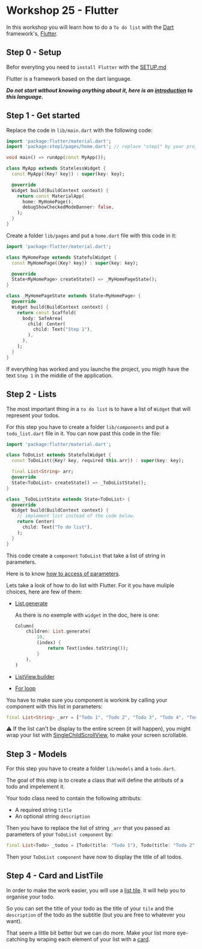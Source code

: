 # Workshop 25 - Flutter

In this workshop you will learn how to do a `To do list` with the [Dart](https://dart.dev/) framework's, [Flutter](https://flutter.dev/).

## Step 0 - Setup

Befor everyting you need to `install Flutter` with the [SETUP.md](./SETUP.md)

Flutter is a framework based on the dart language.

***Do not start without knowing anything about it, here is an [introduction](https://dart.dev/samples) to this language.***

## Step 1 - Get started

Replace the code in `lib/main.dart` with the following code:
```dart
import 'package:flutter/material.dart';
import 'package:step1/pages/home.dart'; // replace "step1" by your project name.

void main() => runApp(const MyApp());

class MyApp extends StatelessWidget {
  const MyApp({Key? key}) : super(key: key);

  @override
  Widget build(BuildContext context) {
    return const MaterialApp(
      home: MyHomePage(),
      debugShowCheckedModeBanner: false,
    );
  }
}
```

Create a folder `lib/pages` and put a `home.dart` file with this code in it:
```dart
import 'package:flutter/material.dart';

class MyHomePage extends StatefulWidget {
  const MyHomePage({Key? key}) : super(key: key);

  @override
  State<MyHomePage> createState() => _MyHomePageState();
}

class _MyHomePageState extends State<MyHomePage> {
  @override
  Widget build(BuildContext context) {
    return const Scaffold(
      body: SafeArea(
        child: Center(
          child: Text("Step 1"),
        ),
      ),
    );
  }
}
```

If everything has worked and you launche the project, you migth have the text `Step 1` in the middle of the application.

## Step 2 - Lists

The most important thing in a `to do list` is to have a list of `Widget` that will represent your todos.

For this step you have to create a folder `lib/components` and put a `todo_list.dart` file in it. You can now past this code in the file:

```dart
import 'package:flutter/material.dart';

class ToDoList extends StatefulWidget {
  const ToDoList({Key? key, required this.arr}) : super(key: key);

  final List<String> arr;
  @override
  State<ToDoList> createState() => _ToDoListState();
}

class _ToDoListState extends State<ToDoList> {
  @override
  Widget build(BuildContext context) {
    // implement list instead of the code below.
    return Center(
      child: Text("To do list"), 
    );
  }
}
```

This code create a `component` `ToDoList` that take a list of string in parameters.

Here is to know [how to access of parameters](https://stackoverflow.com/questions/50287995/passing-data-to-statefulwidget-and-accessing-it-in-its-state-in-flutter).

Lets take a look of how to do list with Flutter. For it you have muliple choices, here are few of them:

- [List.generate](https://api.flutter.dev/flutter/dart-core/List/List.generate.html)


    As there is no exemple with `widget` in the doc, here is one: 
    
    ```dart
    Column(
        children: List.generate(
            10,
            (index) {
                return Text(index.toString());
            }
        ),
    )
    ```
- [ListView.builder](https://docs.flutter.dev/cookbook/lists/long-lists)

- [For loop](https://stackoverflow.com/questions/56947046/flutter-for-loop-to-generate-list-of-widgets)

You have to make sure you component is workink by calling your component with this list in parameters:

```dart
final List<String> _arr = ["Todo 1", "Todo 2", "Todo 3", "Todo 4", "Todo 5"];
```

:warning: If the list can't be display to the entire screen (it will happen), you might wrap your list with [SingleChildScrollView](https://api.flutter.dev/flutter/widgets/SingleChildScrollView-class.html), to make your screen scrollable.

## Step 3 - Models

For this step you have to create a folder `lib/models` and a `todo.dart`.

The goal of this step is to create a class that will define the atributs of a todo and impelement it.

Your todo class need to contain the following attributs:
  
  - A required string `title`
  - An optional string `description`

Then you have to replace the list of string `_arr` that you passed as parameters of your `ToDoList component` by:

```dart
final List<Todo> _todos = [Todo(title: "Todo 1"), Todo(title: "Todo 2", description: "description of todo 2"), Todo(title: "Todo 3"), Todo(title: "Todo 4"), Todo(title: "Todo 5", description: "description of todo 5")];
```

Then your `ToDoList component` have now to display the title of all todos.

## Step 4 - Card and ListTile

In order to make the work easier, you will use a [list tile](https://api.flutter.dev/flutter/material/ListTile-class.html). It will help you to organise your todo.

So you can set the title of your todo as the title of your `tile` and the `description` of the todo as the subtitle (but you are free to whatever you want).

That seem a little bit better but we can do more. Make your list more eye-catching by wraping each element of your list with a [card](https://api.flutter.dev/flutter/material/Card-class.html).
